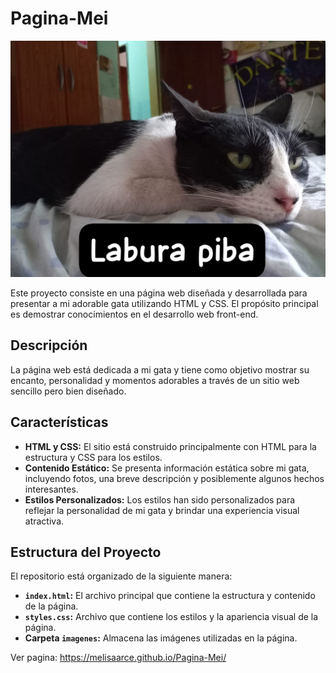 # Pagina-Mei

<img src="imagenes/mei.jpeg">

Este proyecto consiste en una página web diseñada y desarrollada para presentar a mi adorable gata utilizando HTML y CSS. El propósito principal es demostrar conocimientos en el desarrollo web front-end.

## Descripción

La página web está dedicada a mi gata y tiene como objetivo mostrar su encanto, personalidad y momentos adorables a través de un sitio web sencillo pero bien diseñado.

## Características

- **HTML y CSS:** El sitio está construido principalmente con HTML para la estructura y CSS para los estilos.
- **Contenido Estático:** Se presenta información estática sobre mi gata, incluyendo fotos, una breve descripción y posiblemente algunos hechos interesantes.
- **Estilos Personalizados:** Los estilos han sido personalizados para reflejar la personalidad de mi gata y brindar una experiencia visual atractiva.

## Estructura del Proyecto

El repositorio está organizado de la siguiente manera:

- **`index.html`:** El archivo principal que contiene la estructura y contenido de la página.
- **`styles.css`:** Archivo que contiene los estilos y la apariencia visual de la página.
- **Carpeta `imagenes`:** Almacena las imágenes utilizadas en la página.

Ver pagina: https://melisaarce.github.io/Pagina-Mei/
